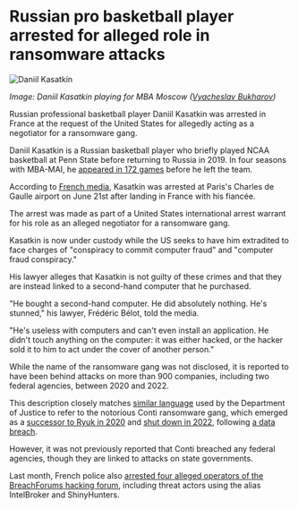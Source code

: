 # Russian pro basketball player arrested for alleged role in ransomware attacks

![Daniil Kasatkin](https://www.bleepstatic.com/content/hl-images/2025/07/10/Daniil-Kasatkin.jpg)

_Image: Daniil Kasatkin playing for MBA Moscow ([Vyacheslav Bukharov](https://commons.wikimedia.org/wiki/File:BC%5FMBA%5Fvs%5FBC%5FNizhny%5FNovgorod%5F%282024-03-15%29%5F-%5F81.jpg))_

Russian professional basketball player Daniil Kasatkin was arrested in France at the request of the United States for allegedly acting as a negotiator for a ransomware gang.

Daniil Kasatkin is a Russian basketball player who briefly played NCAA basketball at Penn State before returning to Russia in 2019. In four seasons with MBA-MAI, he [appeared in 172 games](https://www.mbabasket.pro/ru/news/%D0%BC%D1%83%D0%B6%D1%81%D0%BA%D0%B0%D1%8F-%D0%BA%D0%BE%D0%BC%D0%B0%D0%BD%D0%B4%D0%B0/23162) before he left the team.

According to [French media](https://www.lemonde.fr/international/article/2025/07/09/piraterie-informatique-un-basketteur-russe-arrete-et-place-en-detention-en-france-a-la-demande-des-etats-unis%5F6620247%5F3210.html), Kasatkin was arrested at Paris's Charles de Gaulle airport on June 21st after landing in France with his fiancée.

The arrest was made as part of a United States international arrest warrant for his role as an alleged negotiator for a ransomware gang.

Kasatkin is now under custody while the US seeks to have him extradited to face charges of "conspiracy to commit computer fraud" and "computer fraud conspiracy."

His lawyer alleges that Kasatkin is not guilty of these crimes and that they are instead linked to a second-hand computer that he purchased.

"He bought a second-hand computer. He did absolutely nothing. He's stunned," his lawyer, Frédéric Bélot, told the media.

"He's useless with computers and can't even install an application. He didn't touch anything on the computer: it was either hacked, or the hacker sold it to him to act under the cover of another person."

While the name of the ransomware gang was not disclosed, it is reported to have been behind attacks on more than 900 companies, including two federal agencies, between 2020 and 2022.

This description closely matches [similar language](https://www.justice.gov/usao-mdtn/conti-ransomware-2) used by the Department of Justice to refer to the notorious Conti ransomware gang, which emerged as a [successor to Ryuk in 2020](https://www.bleepingcomputer.com/news/security/conti-ransomware-shows-signs-of-being-ryuks-successor/) and [shut down in 2022](https://www.bleepingcomputer.com/news/security/conti-ransomware-finally-shuts-down-data-leak-negotiation-sites/), following [a data breach](https://www.bleepingcomputer.com/news/security/conti-ransomwares-internal-chats-leaked-after-siding-with-russia/).

However, it was not previously reported that Conti breached any federal agencies, though they are linked to attacks on state governments.

Last month, French police also [arrested four alleged operators of the BreachForums hacking forum](https://www.bleepingcomputer.com/news/security/breachforums-hacking-forum-operators-reportedly-arrested-in-france/), including threat actors using the alias IntelBroker and ShinyHunters.
